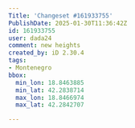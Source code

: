 ```yaml
---
Title: 'Changeset #161933755'
PublishDate: 2025-01-30T11:36:42Z
id: 161933755
user: dada24
comment: new heights
created_by: iD 2.30.4
tags:
- Montenegro
bbox:
  min_lon: 18.8463885
  min_lat: 42.2838714
  max_lon: 18.8466974
  max_lat: 42.2842707

---
```

